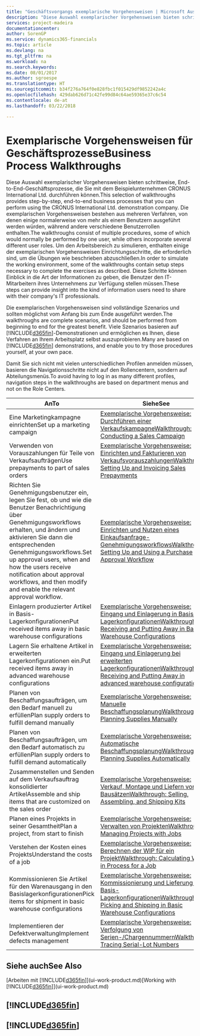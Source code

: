 ```yaml
---
title: "Geschäftsvorgangs exemplarische Vorgehensweisen | Microsoft Ausgleich."
description: "Diese Auswahl exemplarischer Vorgehensweisen bieten schrittweise, End-to-End-Geschäftsprozesse, die Sie mit dem Beispielunternehmen CRONUS International Ltd. durchführen können. Die exemplarischen Vorgehensweisen bestehen aus mehreren Verfahren, von denen einige normalerweise von mehr als einem Benutzern ausgeführt werden würden, während andere verschiedene Benutzerrollen enthalten. Um den Arbeitsbereich zu simulieren, enthalten einige der exemplarischen Vorgehensweisen Einrichtungsschritte, die erforderlich sind, um die Übungen wie beschrieben abzuschließen. Diese Schritte können Einblick in die Art der Informationen zu geben, die Benutzer den IT-Mitarbeitern ihres Unternehmens zur Verfügung stellen müssen."
services: project-madeira
documentationcenter: 
author: SorenGP
ms.service: dynamics365-financials
ms.topic: article
ms.devlang: na
ms.tgt_pltfrm: na
ms.workload: na
ms.search.keywords: 
ms.date: 08/01/2017
ms.author: sgroespe
ms.translationtype: HT
ms.sourcegitcommit: b34f276a764f0e828fbc1f015429df9852242a4c
ms.openlocfilehash: 429dab626d71c42fe99d84c64ae59365e37c6c54
ms.contentlocale: de-at
ms.lasthandoff: 03/22/2018

---
```

# <a name="business-process-walkthroughs"></a><span data-ttu-id="3f391-106">Exemplarische Vorgehensweisen für Geschäftsprozesse</span><span class="sxs-lookup"><span data-stu-id="3f391-106">Business Process Walkthroughs</span></span>
<span data-ttu-id="3f391-107">Diese Auswahl exemplarischer Vorgehensweisen bieten schrittweise, End-to-End-Geschäftsprozesse, die Sie mit dem Beispielunternehmen CRONUS International Ltd. durchführen können.</span><span class="sxs-lookup"><span data-stu-id="3f391-107">This selection of walkthroughs provides step-by-step, end-to-end business processes that you can perform using the CRONUS International Ltd. demonstration company.</span></span> <span data-ttu-id="3f391-108">Die exemplarischen Vorgehensweisen bestehen aus mehreren Verfahren, von denen einige normalerweise von mehr als einem Benutzern ausgeführt werden würden, während andere verschiedene Benutzerrollen enthalten.</span><span class="sxs-lookup"><span data-stu-id="3f391-108">The walkthroughs consist of multiple procedures, some of which would normally be performed by one user, while others incorporate several different user roles.</span></span> <span data-ttu-id="3f391-109">Um den Arbeitsbereich zu simulieren, enthalten einige der exemplarischen Vorgehensweisen Einrichtungsschritte, die erforderlich sind, um die Übungen wie beschrieben abzuschließen.</span><span class="sxs-lookup"><span data-stu-id="3f391-109">In order to simulate the working environment, some of the walkthroughs contain setup steps necessary to complete the exercises as described.</span></span> <span data-ttu-id="3f391-110">Diese Schritte können Einblick in die Art der Informationen zu geben, die Benutzer den IT-Mitarbeitern ihres Unternehmens zur Verfügung stellen müssen.</span><span class="sxs-lookup"><span data-stu-id="3f391-110">These steps can provide insight into the kind of information users need to share with their company's IT professionals.</span></span>  

 <span data-ttu-id="3f391-111">Die exemplarischen Vorgehensweisen sind vollständige Szenarios und sollten möglichst vom Anfang bis zum Ende ausgeführt werden.</span><span class="sxs-lookup"><span data-stu-id="3f391-111">The walkthroughs are complete scenarios, and should be performed from beginning to end for the greatest benefit.</span></span> <span data-ttu-id="3f391-112">Viele Szenarios basieren auf [!INCLUDE[d365fin](includes/d365fin_md.md)]-Demonstrationen und ermöglichen es Ihnen, diese Verfahren an Ihrem Arbeitsplatz selbst auszuprobieren.</span><span class="sxs-lookup"><span data-stu-id="3f391-112">Many are based on [!INCLUDE[d365fin](includes/d365fin_md.md)] demonstrations, and enable you to try those procedures yourself, at your own pace.</span></span>  

 <span data-ttu-id="3f391-113">Damit Sie sich nicht mit vielen unterschiedlichen Profilen anmelden müssen, basieren die Navigationsschritte nicht auf den Rollencentern, sondern auf Abteilungsmenüs.</span><span class="sxs-lookup"><span data-stu-id="3f391-113">To avoid having to log in as many different profiles, navigation steps in the walkthroughs are based on department menus and not on the Role Centers.</span></span>  

|<span data-ttu-id="3f391-114">An</span><span class="sxs-lookup"><span data-stu-id="3f391-114">To</span></span>|<span data-ttu-id="3f391-115">Siehe</span><span class="sxs-lookup"><span data-stu-id="3f391-115">See</span></span>|  
|--------|---------|  
|<span data-ttu-id="3f391-116">Eine Marketingkampagne einrichten</span><span class="sxs-lookup"><span data-stu-id="3f391-116">Set up a marketing campaign</span></span>|[<span data-ttu-id="3f391-117">Exemplarische Vorgehensweise: Durchführen einer Verkaufskampagne</span><span class="sxs-lookup"><span data-stu-id="3f391-117">Walkthrough: Conducting a Sales Campaign</span></span>](walkthrough-conducting-a-sales-campaign.md)|  
|<span data-ttu-id="3f391-118">Verwenden von Vorauszahlungen für Teile von Verkaufsaufträgen</span><span class="sxs-lookup"><span data-stu-id="3f391-118">Use prepayments to part of sales orders</span></span>|[<span data-ttu-id="3f391-119">Exemplarische Vorgehensweise: Einrichten und Fakturieren von Verkaufsvorauszahlungen</span><span class="sxs-lookup"><span data-stu-id="3f391-119">Walkthrough: Setting Up and Invoicing Sales Prepayments</span></span>](walkthrough-setting-up-and-invoicing-sales-prepayments.md)|  
|<span data-ttu-id="3f391-120">Richten Sie Genehmigungsbenutzer ein, legen Sie fest, ob und wie die Benutzer Benachrichtigung über Genehmigungsworkflows erhalten, und ändern und aktivieren Sie dann die entsprechenden Genehmigungsworkflows.</span><span class="sxs-lookup"><span data-stu-id="3f391-120">Set up approval users, when and how the users receive notification about approval workflows, and then modify and enable the relevant approval workflow.</span></span>|[<span data-ttu-id="3f391-121">Exemplarische Vorgehensweise: Einrichten und Nutzen eines Einkaufsanfrage-Genehmigungsworkflows</span><span class="sxs-lookup"><span data-stu-id="3f391-121">Walkthrough: Setting Up and Using a Purchase Approval Workflow</span></span>](walkthrough-setting-up-and-using-a-purchase-approval-workflow.md)|  
|<span data-ttu-id="3f391-122">Einlagern produzierter Artikel in Basis-Lagerkonfigurationen</span><span class="sxs-lookup"><span data-stu-id="3f391-122">Put received items away in basic warehouse configurations</span></span>|[<span data-ttu-id="3f391-123">Exemplarische Vorgehensweise: Eingang und Einlagerung in Basis-Lagerkonfigurationen</span><span class="sxs-lookup"><span data-stu-id="3f391-123">Walkthrough: Receiving and Putting Away in Basic Warehouse Configurations</span></span>](walkthrough-receiving-and-putting-away-in-basic-warehousing.md)|  
|<span data-ttu-id="3f391-124">Lagern Sie erhaltene Artikel in erweiterten Lagerkonfigurationen ein.</span><span class="sxs-lookup"><span data-stu-id="3f391-124">Put received items away in advanced warehouse configurations</span></span>|[<span data-ttu-id="3f391-125">Exemplarische Vorgehensweise: Eingang und Einlagerung bei erweiterten Lagerkonfigurationen</span><span class="sxs-lookup"><span data-stu-id="3f391-125">Walkthrough: Receiving and Putting Away in advanced warehouse configurations</span></span>](walkthrough-receiving-and-putting-away-in-advanced-warehousing.md)|  
|<span data-ttu-id="3f391-126">Planen von Beschaffungsaufträgen, um den Bedarf manuell zu erfüllen</span><span class="sxs-lookup"><span data-stu-id="3f391-126">Plan supply orders to fulfill demand manually</span></span>|[<span data-ttu-id="3f391-127">Exemplarische Vorgehensweise: Manuelle Beschaffungsplanung</span><span class="sxs-lookup"><span data-stu-id="3f391-127">Walkthrough: Planning Supplies Manually</span></span>](walkthrough-planning-supplies-manually.md)|  
|<span data-ttu-id="3f391-128">Planen von Beschaffungsaufträgen, um den Bedarf automatisch zu erfüllen</span><span class="sxs-lookup"><span data-stu-id="3f391-128">Plan supply orders to fulfill demand automatically</span></span>|[<span data-ttu-id="3f391-129">Exemplarische Vorgehensweise: Automatische Beschaffungsplanung</span><span class="sxs-lookup"><span data-stu-id="3f391-129">Walkthrough: Planning Supplies Automatically</span></span>](walkthrough-planning-supplies-automatically.md)|  
|<span data-ttu-id="3f391-130">Zusammenstellen und Senden auf dem Verkaufsauftrag konsolidierter Artikel</span><span class="sxs-lookup"><span data-stu-id="3f391-130">Assemble and ship items that are customized on the sales order</span></span>|[<span data-ttu-id="3f391-131">Exemplarische Vorgehensweise: Verkauf, Montage und Liefern von Bausätzen</span><span class="sxs-lookup"><span data-stu-id="3f391-131">Walkthrough: Selling, Assembling, and Shipping Kits</span></span>](walkthrough-selling-assembling-and-shipping-kits.md)|  
|<span data-ttu-id="3f391-132">Planen eines Projekts in seiner Gesamtheit</span><span class="sxs-lookup"><span data-stu-id="3f391-132">Plan a project, from start to finish</span></span>|[<span data-ttu-id="3f391-133">Exemplarische Vorgehensweise: Verwalten von Projekten</span><span class="sxs-lookup"><span data-stu-id="3f391-133">Walkthrough: Managing Projects with Jobs</span></span>](walkthrough-managing-projects-with-jobs.md)|  
|<span data-ttu-id="3f391-134">Verstehen der Kosten eines Projekts</span><span class="sxs-lookup"><span data-stu-id="3f391-134">Understand the costs of a job</span></span>|[<span data-ttu-id="3f391-135">Exemplarische Vorgehensweise: Berechnen der WIP für ein Projekt</span><span class="sxs-lookup"><span data-stu-id="3f391-135">Walkthrough: Calculating Work in Process for a Job</span></span>](walkthrough-calculating-work-in-process-for-a-job.md)|  
|<span data-ttu-id="3f391-136">Kommissionieren Sie Artikel für den Warenausgang in den Basislagerkonfigurationen</span><span class="sxs-lookup"><span data-stu-id="3f391-136">Pick items for shipment in basic warehouse configurations</span></span>|[<span data-ttu-id="3f391-137">Exemplarische Vorgehensweise: Kommissionierung und Lieferung in Basis-Lagerkonfigurationen</span><span class="sxs-lookup"><span data-stu-id="3f391-137">Walkthrough: Picking and Shipping in Basic Warehouse Configurations</span></span>](walkthrough-picking-and-shipping-in-basic-warehousing.md)|  
|<span data-ttu-id="3f391-138">Implementieren der Defektverwaltung</span><span class="sxs-lookup"><span data-stu-id="3f391-138">Implement defects management</span></span>|[<span data-ttu-id="3f391-139">Exemplarische Vorgehensweise: Verfolgung von Serien-/Chargennummern</span><span class="sxs-lookup"><span data-stu-id="3f391-139">Walkthrough: Tracing Serial-Lot Numbers</span></span>](walkthrough-tracing-serial-lot-numbers.md)|  

## <a name="see-also"></a><span data-ttu-id="3f391-140">Siehe auch</span><span class="sxs-lookup"><span data-stu-id="3f391-140">See Also</span></span>
<span data-ttu-id="3f391-141">[Arbeiten mit [!INCLUDE[d365fin](includes/d365fin_md.md)]](ui-work-product.md)</span><span class="sxs-lookup"><span data-stu-id="3f391-141">[Working with [!INCLUDE[d365fin](includes/d365fin_md.md)]](ui-work-product.md)</span></span>  

## [!INCLUDE[d365fin](includes/free_trial_md.md)]  
## [!INCLUDE[d365fin](includes/training_link_md.md)]

